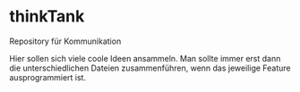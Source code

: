 # thinkTank
Repository für Kommunikation



Hier sollen sich viele coole Ideen ansammeln.
Man sollte immer erst dann die unterschiedlichen Dateien zusammenführen, wenn das jeweilige Feature ausprogrammiert ist.

